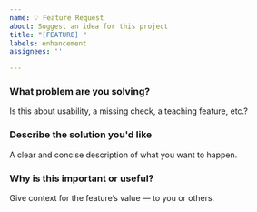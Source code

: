 ```yaml
---
name: 💡 Feature Request
about: Suggest an idea for this project
title: "[FEATURE] "
labels: enhancement
assignees: ''

---
```


### What problem are you solving?

Is this about usability, a missing check, a teaching feature, etc.?

### Describe the solution you'd like

A clear and concise description of what you want to happen.

### Why is this important or useful?

Give context for the feature’s value — to you or others.
